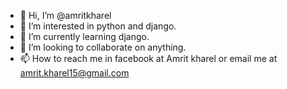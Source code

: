 - 👋 Hi, I’m @amritkharel
- 👀 I’m interested in python and django.
- 🌱 I’m currently learning django.
- 💞️ I’m looking to collaborate on anything.
- 📫 How to reach me in facebook at Amrit kharel or email me at amrit.kharel15@gmail.com

<!---
amritkharel/amritkharel is a ✨ special ✨ repository because its `README.md` (this file) appears on your GitHub profile.
You can click the Preview link to take a look at your changes.
--->
